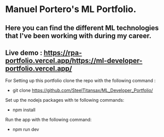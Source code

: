 # Manuel Portero's ML Portfolio.

## Here you can find the different ML technologies that I've been working with during my career.

## Live demo : https://rpa-portfolio.vercel.app/https://ml-developer-portfolio.vercel.app/

For Setting up this portfolio clone the repo with the following command :

 - git clone https://github.com/SteelTitansax/ML_Developer_Portfolio/
 
Set up the nodejs packages with te following commands:

 - npm install

Run the app with the following command:

 - npm run dev
